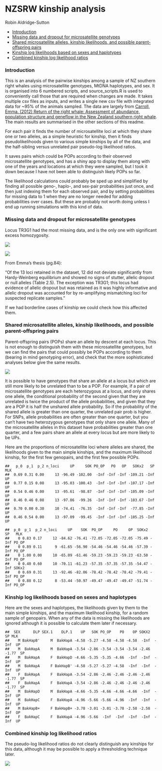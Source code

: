 NZSRW kinship analysis
================
Robin Aldridge-Sutton

  - [Introduction](#introduction)
  - [Missing data and dropout for microsatellite
    genotypes](#missing-data-and-dropout-for-microsatellite-genotypes)
  - [Shared microsatellite alleles, kinship likelihoods, and possible
    parent-offspring
    pairs](#shared-microsatellite-alleles-kinship-likelihoods-and-possible-parent-offspring-pairs)
  - [Kinship log likelihoods based on sexes and
    haplotypes](#kinship-log-likelihoods-based-on-sexes-and-haplotypes)
  - [Combined kinship log likelihood
    ratios](#combined-kinship-log-likelihood-ratios)

### Introduction

This is an analysis of the pairwise kinships among a sample of NZ
southern right whales using microsatellite genotypes, MtDNA haplotypes,
and sex. It is organised into 6 numbered scripts, and source\_scripts.R
is used to conveniently call those that are required when changes are
made. It takes multiple csv files as inputs, and writes a single new csv
file with integrated data for \~95% of the animals sampled. The data are
largely from [Carroll, Emma. (2012) Return of the right whale:
Assessment of abundance, population structure and geneflow in the New
Zealand southern right whale](http://hdl.handle.net/2292/11541). The
main results are summarised in the other sections of this readme.

For each pair it finds the number of microsatellite loci at which they
share one or two alleles, as a simple heuristic for kinship, then it
finds pseudolikelihoods given to various simple kinships by all of the
data, and the half-sibling versus unrelated pair pseudo-log likelihood
ratios.

It saves pairs which could be POPs according to their observed
microsatellite genotypes, and has a shiny app to display them along with
one of the years and locations at which they were sampled, but I took it
down because I have not been able to distinguish likely POPs so far.

The likelihood calculations could probably be sped up and simplified by
finding all possible geno-, haplo-, and sex-pair probabilities just
once, and then just indexing them for each observed pair, and by setting
probabilities for missing data to 1 when they are no longer needed for
adding probabilities over cases. But these are probably not worth doing
unless I end up running simulations with this kind of data.

### Missing data and dropout for microsatellite genotypes

Locus TR3G1 had the most missing data, and is the only one with
significant excess homozygosity.

![](README_files/figure-gfm/unnamed-chunk-2-1.png)<!-- -->

![](README_files/figure-gfm/unnamed-chunk-3-1.png)<!-- -->

From Emma’s thesis (pg.84):

“Of the 13 loci retained in the dataset, 12 did not deviate
significantly from Hardy-Weinberg equilibrium and showed no signs of
stutter, allelic dropout or null alleles (Table 2.5). The exception was
TR3G1; this locus had evidence of allelic dropout but was retained as it
was highly informative and allelic dropout was accounted for by
re-amplifying mismatching loci for suspected replicate samples.”

If we had borderline cases of kinship we could check how this affected
them.

### Shared microsatellite alleles, kinship likelihoods, and possible parent-offspring pairs

Parent-offspring pairs (POPs) share an allele by descent at each locus.
This is not enough to distinguish them with these microsatellite
genotypes, but we can find the pairs that could possibly be POPs
according to them (bearing in mind genotyping error), and check that the
more sophisticated analyses below give the same results.

![](README_files/figure-gfm/unnamed-chunk-4-1.png)<!-- -->

It is possible to have genotypes that share an allele at a locus but
which are still more likely to be unrelated than to be a POP. For
example, if a pair of microsatellite genotypes are each heterozygous at
a locus, and only shares one allele, the conditional probability of the
second given that they are unrelated is twice the product of the allele
probabilities, and given that they are a POP it is half the unshared
allele probability. So if the probability of the shared allele is
greater than one quarter, the unrelated pair prob is higher. For SNPs,
allele probabilities are often greater than one quarter, but you can’t
have two heterozygous genotypes that only share one allele. Many of the
microsatellite alleles in this dataset have probabilities greater than
one quarter, and a few pairs share an allele at every locus but are more
likely to be UPs.

Here are the proportions of microsatellite loci where alleles are
shared, the likelihoods given to the main simple kinships, and the
maximum likelihood kinship, for the first few genopairs, and the first
few possible POPs.

    ##   p_0  p_1  p_2 n_loci     UP     SOK PO_OP   PO   OP   SOKx2   SP MLK
    ##  0.69 0.31 0.00     13 -96.49 -102.00  -Inf -Inf -Inf -109.21 -Inf  UP
    ##  0.77 0.15 0.08     13 -95.03 -100.43  -Inf -Inf -Inf -107.17 -Inf  UP
    ##  0.54 0.46 0.00     13 -95.61  -98.87  -Inf -Inf -Inf -105.09 -Inf  UP
    ##  0.46 0.46 0.08     13 -97.86  -99.26  -Inf -Inf -Inf -103.67 -Inf  UP
    ##  0.70 0.00 0.30     10 -74.41  -76.35  -Inf -Inf -Inf  -77.85 -Inf  UP
    ##  0.46 0.54 0.00     13 -97.09  -99.45  -Inf -Inf -Inf -105.25 -Inf  UP

    ##  p_0  p_1  p_2 n_loci     UP    SOK  PO_OP     PO     OP  SOKx2   SP   MLK
    ##    0 0.83 0.17     12 -84.62 -76.41 -72.05 -72.05 -72.05 -75.49 -Inf PO_OP
    ##    0 0.89 0.11      9 -61.65 -56.90 -54.46 -54.46 -54.46 -57.39 -Inf PO_OP
    ##    0 1.00 0.00     10 -65.09 -61.46 -59.23 -59.23 -59.23 -63.50 -Inf PO_OP
    ##    0 0.40 0.60     10 -70.11 -61.23 -57.35 -57.35 -57.35 -54.47 -Inf SOKx2
    ##    0 0.69 0.31     13 -92.46 -82.06 -78.42 -78.42 -78.42 -79.41 -Inf PO_OP
    ##    0 0.88 0.12      8 -53.44 -50.97 -49.47 -49.47 -49.47 -51.74 -Inf PO_OP

### Kinship log likelihoods based on sexes and haplotypes

Here are the sexes and haplotypes, the likelihoods given by them to the
main simple kinships, and the maximum likelihood kinship, for a random
sample of genopairs. When any of the data is missing the likelihoods are
ignored although it is possible to calculate them later if necessary.

    ##  SEX      DLP SEX.1    DLP.1    UP   SOK PO_OP    PO    OP SOKX2    SP MLK
    ##    M BakHapB'     M  BakHapA -4.58 -5.27 -4.58 -4.58 -4.58  -Inf  -Inf  UP
    ##    M  BakHapA     M  BakHapA -3.54 -2.86 -3.54 -3.54 -3.54 -2.46 -1.77  SP
    ##    M  BakHapA     F  BakHapD -4.66 -5.35 -5.35 -4.66  -Inf  -Inf  -Inf  UP
    ##    M  BakHapA     F BakHapB' -4.58 -5.27 -5.27 -4.58  -Inf  -Inf  -Inf  UP
    ##    F  BakHapA     F  BakHapA -3.54 -2.86 -2.46 -2.46 -2.46 -2.46 -1.77  SP
    ##    F  BakHapA     F  BakHapA -3.54 -2.86 -2.46 -2.46 -2.46 -2.46 -1.77  SP
    ##    M  BakHapD     M  BakHapA -4.66 -5.35 -4.66 -4.66 -4.66  -Inf  -Inf  UP
    ##    M  BakHapC     F  BakHapA -4.96 -5.66 -5.66 -4.96  -Inf  -Inf  -Inf  UP
    ##    M BakHapB+     F BakHapB+ -3.78 -3.01 -3.01 -3.78 -2.58 -2.58  -Inf  OP
    ##    F  BakHapC     F  BakHapA -4.96 -5.66  -Inf  -Inf  -Inf  -Inf  -Inf  UP

### Combined kinship log likelihood ratios

The pseudo-log likelihood ratios do not clearly distinguish any kinships
for this data, although it may be possible to apply a thresholding
technique later.

![](README_files/figure-gfm/unnamed-chunk-7-1.png)<!-- -->
